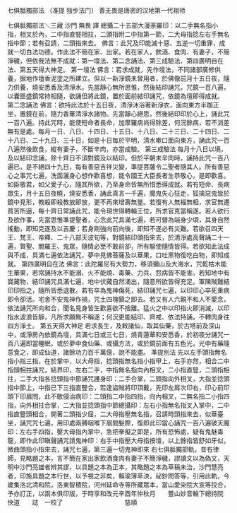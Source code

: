 七俱胝獨部法
（准提 独步法门）
善无畏是唐密的汉地第一代祖师
 
 七俱胝獨部法＼三藏 沙門 無畏 譯
 總攝二十五部大漫荼羅印：以二手無名指小指，相叉於內，二中指直豎相拄，二頭指附二中指第一節，二大母指捻左右手無名指中節；若有召請，二頭指來去。
 佛言：此咒及印能滅十惡、五逆一切重罪，成就一切白法功德。作此法不簡在家、出家。若在家人，飲酒、食肉、有妻子，不簡淨穢，但依我法無不成就：第一壇法、第二念誦法、第三成驗法、第四廣明自在法、第五天得大神足。
第一壇法
 佛言：若求成就，先作壇法，不同諸部廣修供養，掘地作壇香泥塗之所建立。但以一新淨鏡未曾用者，於佛像前月十五日夜，隨力供養，燒安悉香及清淨水。先當靜心無所思惟，然後結印誦咒，咒鏡一百八遍，以囊匣盛鏡常持相隨，欲誦但將此鏡，置於面前結印誦咒，依鏡為壇即得成就。
第二念誦法
 佛言：欲持此法於十五日夜，清淨沐浴著新淨衣，面向東方半跏正坐，置鏡在前，隨力香華清淨水諸物。先當靜心絕思，然後結印印於心上，誦此咒一百八遍。持此咒時，能使短命者長命，加摩羅病尚得除差，何況餘病，若不消差無有是處。每月一日、八日、十四日、十五日、十八日、二十三日、二十四日、二十八日、二十九日、三十日，如是十日每於平明，清水嗽口面向東方，誦此咒一百八遍然後飲食，縱有妻子，不斷辛肉，亦當成驗。
第三成驗法
 每月十八日以境，及以結印念誦，除十齊日不須對鏡及以結印。但於平朝未辛肉時，誦持此咒一百八遍已，是不絕四十九日，每有善惡吉祥災變，準提菩薩令二聖者隨其人。所有善惡心之事咒七遍，洗面灑身心想作歡喜想，能令國王大臣長者生恭敬心，是即歡喜。如臣敬君，如父愛子心，隨其所欲，乃至身命皆無所惜悉得成就。若有短命、長病眾生，月十五日夜曉，燒安悉香，誦此真言一千遍，魔鬼失心狂走，狐擒惡鬼皆於鏡中見形，教殺即殺教放即放，更不再來增壽無量。若復有人無福無相，求官無遷貧苦所逼，每十齊日常誦此咒，能令現世得轉輪王位，所求官克當稱遂。若人欲行及欲作事，先當思惟準提聖者，心念此咒具滿七遍，若可營為端身少頃，其身自然搖動，即知克遂及以吉慶；若身剛強向前向後，即知不遂必有災難。若欲召四天王、梵王、帝釋、二十八部天波旬等，對鏡結印頭指來去，於清淨處高聲誦二十一遍，賢聖、閻羅王、鬼眾，隨情必至不敢前卻，所有驅使隨情皆得。若欲知此法成與不成，具滿七遍依法誦咒，夢中見佛菩薩及以華果，口吐黑物復吃白物，即知成就。
第四廣明自在法
 佛言：此陀羅尼有大勢力，移須彌山及大海水，咒乾枯木能生華果，若常誦持水不能溺、火不能燒、毒藥、力兵、怨病皆不能害。若知地中有寶藏物，結印誦咒具滿七遍，地中伏藏自然涌出，隨意所欲皆得充足。軍陳賊難結印印指之，隨所皆悉退散。若有卒為鬼神傷死，結印誦咒七遍，以印印心卒死重病即令卻活。宅舍不安鬼神作禍，咒土四塊鎮之即去。若又有人六親不和人不愛念，依法誦咒所向和合，聞名見身皆生歡喜欲不捨離。猛火之中以印指火即消滅，以印指水波浪皆靜，凡所求願無不稱遂；何況更能結印、齊戒、依法持誦，不轉肉身往四方淨土。
第五天得大神足
 若求長生，及敕諸仙，取其仙藥，於古塔前及深山中，或淨房內依鏡為壇，具滿七日或三七日，燒青蓮華和安悉香，於初夜分誦咒一百八遍即當睡眠，或於夢中食仙藥、或攝方法，或於鏡前面有五色光，光中有藥隨意食之，即成仙道，諸餘功力百千萬億，說不能盡。
準提別法
 先以左手頭指無名指小指三指，在於掌中，以大母指，捻頭指無名指小指甲上，右手亦然，相合二中指頭相拄誦咒，結界印，左右二手，中指無名指向內相叉，二小指直豎，二頭指相拄，二手大指各捻頭指中節誦咒護身印：二手合掌，二頭指向外相叉，大指並捻頭指中節上，中指已下三指直豎合，若逢盜賊將印頂戴，先印左肩次印右，印心前印頭下印眉問，此不敢侵治病印：二頭指二中指四指，向內相叉，二無名指二小指四指，向外相拄合掌，二大指並捻頭指中節總攝印：左右小指無名指叉入掌中，二中指直豎頭相合，開著二頭指少屈，二大母指壓無名指，召請時頭指來去，似華臺坐，誦咒咒七遍，用印處兩膊咽喉下眉間髮際，復即此印當心誦咒一百八遍破天魔印：左右手四指，壓大母指內掌中，急把拳擬之即是，所有恐怖處，疑有鬼魅毒龍，即作此印瞋聲誦咒請鬼神印：右手中指壓大母指按壇，以上餘指皆舒如牙似，微曲頭指小指來去，誦咒七遍，第三遍一切鬼神即來
右七俱胝獨部軌，昔有律師，見略題之本，言不簡在家出家飲酒食肉有妻子不簡淨穢，謬讀文以為偽文，天明中沙門亮雄者辨其謬，以具題之本為正本，其略題之本為草稿未治，沙門慧亮者，印施具題之本行世，以予視之非矣，賴瑜薄草決，祕鈔問答等，引用此軌，今歲集洛北清和院，洛東智積院，河州延命寺等所藏眾本，當山愛染院大宣等挍合，予亦訂正，以兩本俱印版，于時享和改元辛酉年仲秋月　　豐山妙音輪下總持院　快道　　誌　一校了　　　　　　　　　　慈順
